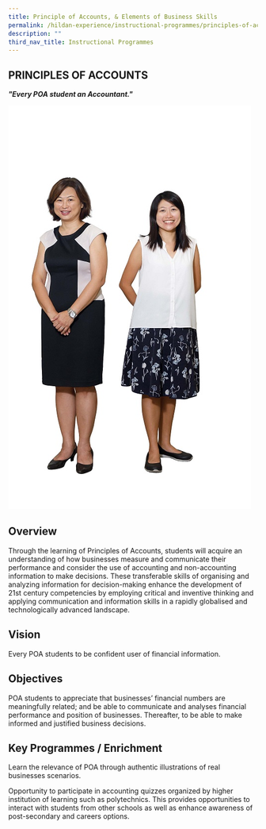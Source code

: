 ```yaml
---
title: Principle of Accounts, & Elements of Business Skills
permalink: /hildan-experience/instructional-programmes/principles-of-accounts/
description: ""
third_nav_title: Instructional Programmes
---
```

PRINCIPLES OF ACCOUNTS
----------------------
***"Every POA student an Accountant."***

![](/images/Staff/POA2.jpg)

Overview
--------

Through the learning of Principles of Accounts, students will acquire an understanding of how businesses measure and communicate their performance and consider the use of accounting and non-accounting information to make decisions. These transferable skills of organising and analyzing information for decision-making enhance the development of 21st&nbsp;century competencies by employing critical and inventive thinking and applying communication and information skills in a rapidly globalised and technologically advanced landscape.

Vision
------

Every POA students to be confident user of financial information.

Objectives
----------

POA students to appreciate that businesses’ financial numbers are meaningfully related; and be able to communicate and analyses financial performance and position of businesses. Thereafter, to be able to make informed and justified business decisions.  

  

Key Programmes / Enrichment
---------------------------

Learn the relevance of POA through authentic illustrations of real businesses scenarios.

Opportunity to participate in accounting quizzes organized by higher institution of learning such as polytechnics. This provides opportunities to interact with students from other schools as well as enhance awareness of post-secondary and careers options.